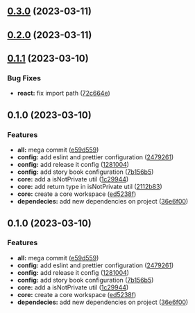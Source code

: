 

## [0.3.0](https://github.com/elementalstack/carousel/compare/@elementalstack/core@0.1.0...0.3.0) (2023-03-11)

## [0.2.0](https://github.com/elementalstack/carousel/compare/@elementalstack/core@0.1.0...0.2.0) (2023-03-11)

## [0.1.1](https://github.com/elementalstack/carousel/compare/0.1.0...0.1.1) (2023-03-10)


### Bug Fixes

* **react:** fix import path ([72c664e](https://github.com/elementalstack/carousel/commit/72c664ecdd46390c2fc7fd9e246acdc988fb3350))

## 0.1.0 (2023-03-10)


### Features

* **all:** mega commit ([e59d559](https://github.com/elementalstack/carousel/commit/e59d5594d60ed40db32e0bdf588f32888ede5e54))
* **config:** add eslint and prettier configuration ([2479261](https://github.com/elementalstack/carousel/commit/2479261a0f4153ee368286001ed15d16965075aa))
* **config:** add release it config ([1281004](https://github.com/elementalstack/carousel/commit/1281004736ca41c80adf5b007eab081fa44f1ba9))
* **config:** add story book configuration ([7b156b5](https://github.com/elementalstack/carousel/commit/7b156b5419b366956865736e6e086c43115e9d28))
* **core:** add a isNotPrivate util ([1c29944](https://github.com/elementalstack/carousel/commit/1c29944aae5776e760f1b315ed3798806711711c))
* **core:** add return type in isNotPrivate util ([2112b83](https://github.com/elementalstack/carousel/commit/2112b833abad8562978a7a5c54bf2de3dee2cb8b))
* **core:** create a core workspace ([ed5238f](https://github.com/elementalstack/carousel/commit/ed5238f529e0329ce7b800cfb9fbb436a5f84a16))
* **dependecies:** add new dependencies on project ([36e6f00](https://github.com/elementalstack/carousel/commit/36e6f000991300102a5678d8af5deab29629b66f))

## 0.1.0 (2023-03-10)


### Features

* **all:** mega commit ([e59d559](https://github.com/elementalstack/carousel/commit/e59d5594d60ed40db32e0bdf588f32888ede5e54))
* **config:** add eslint and prettier configuration ([2479261](https://github.com/elementalstack/carousel/commit/2479261a0f4153ee368286001ed15d16965075aa))
* **config:** add release it config ([1281004](https://github.com/elementalstack/carousel/commit/1281004736ca41c80adf5b007eab081fa44f1ba9))
* **config:** add story book configuration ([7b156b5](https://github.com/elementalstack/carousel/commit/7b156b5419b366956865736e6e086c43115e9d28))
* **core:** add a isNotPrivate util ([1c29944](https://github.com/elementalstack/carousel/commit/1c29944aae5776e760f1b315ed3798806711711c))
* **core:** create a core workspace ([ed5238f](https://github.com/elementalstack/carousel/commit/ed5238f529e0329ce7b800cfb9fbb436a5f84a16))
* **dependecies:** add new dependencies on project ([36e6f00](https://github.com/elementalstack/carousel/commit/36e6f000991300102a5678d8af5deab29629b66f))